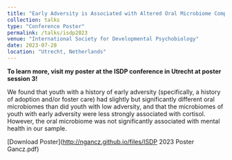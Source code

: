 ```yaml
---
title: "Early Adversity is Associated with Altered Oral Microbiome Composition and a Blunted Correlation Between Cortisol and Microbiome Richness in Youth"
collection: talks
type: "Conference Poster"
permalink: /talks/isdp2023
venue: "International Society for Developmental Psychobiology"
date: 2023-07-28
location: "Utrecht, Netherlands"
---
```

**To learn more, visit my poster at the ISDP conference in Utrecht at poster session 3!**

We found that youth with a history of early adversity (specifically, a history of adoption and/or foster
care) had slightly but significantly different oral microbiomes than did youth with low adversity,
and that the microbiomes of youth with early adversity were less strongly associated with cortisol.
However, the oral microbiome was not significantly associated with mental health in our sample.

[Download Poster](http://ngancz.github.io/files/ISDP 2023 Poster Gancz.pdf)
